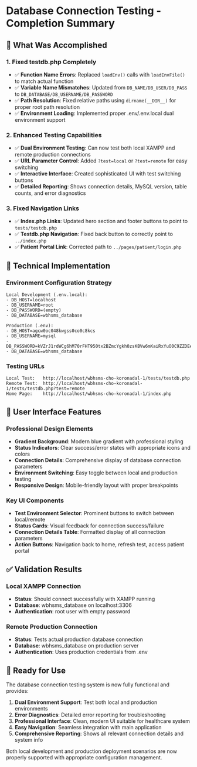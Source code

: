 # Database Connection Testing - Completion Summary

## 🎯 What Was Accomplished

### 1. **Fixed testdb.php Completely**
- ✅ **Function Name Errors**: Replaced `loadEnv()` calls with `loadEnvFile()` to match actual function
- ✅ **Variable Name Mismatches**: Updated from `DB_NAME/DB_USER/DB_PASS` to `DB_DATABASE/DB_USERNAME/DB_PASSWORD`
- ✅ **Path Resolution**: Fixed relative paths using `dirname(__DIR__)` for proper root path resolution
- ✅ **Environment Loading**: Implemented proper .env/.env.local dual environment support

### 2. **Enhanced Testing Capabilities**
- ✅ **Dual Environment Testing**: Can now test both local XAMPP and remote production connections
- ✅ **URL Parameter Control**: Added `?test=local` or `?test=remote` for easy switching
- ✅ **Interactive Interface**: Created sophisticated UI with test switching buttons
- ✅ **Detailed Reporting**: Shows connection details, MySQL version, table counts, and error diagnostics

### 3. **Fixed Navigation Links**
- ✅ **Index.php Links**: Updated hero section and footer buttons to point to `tests/testdb.php`
- ✅ **Testdb.php Navigation**: Fixed back button to correctly point to `../index.php`
- ✅ **Patient Portal Link**: Corrected path to `../pages/patient/login.php`

## 🔧 Technical Implementation

### Environment Configuration Strategy
```
Local Development (.env.local):
- DB_HOST=localhost
- DB_USERNAME=root  
- DB_PASSWORD=(empty)
- DB_DATABASE=wbhsms_database

Production (.env):
- DB_HOST=agcw0oc048kwgss0co0c8kcs
- DB_USERNAME=mysql
- DB_PASSWORD=kVZrJ1rdWCg6hM70rFHT950tx2BZmcYgkh0zsKBVw6mKaiRxYuO0C9ZZDEewtwMM
- DB_DATABASE=wbhsms_database
```

### Testing URLs
```
Local Test:   http://localhost/wbhsms-cho-koronadal-1/tests/testdb.php
Remote Test:  http://localhost/wbhsms-cho-koronadal-1/tests/testdb.php?test=remote
Home Page:    http://localhost/wbhsms-cho-koronadal-1/index.php
```

## 🎨 User Interface Features

### Professional Design Elements
- **Gradient Background**: Modern blue gradient with professional styling
- **Status Indicators**: Clear success/error states with appropriate icons and colors
- **Connection Details**: Comprehensive display of database connection parameters
- **Environment Switching**: Easy toggle between local and production testing
- **Responsive Design**: Mobile-friendly layout with proper breakpoints

### Key UI Components
- **Test Environment Selector**: Prominent buttons to switch between local/remote
- **Status Cards**: Visual feedback for connection success/failure
- **Connection Details Table**: Formatted display of all connection parameters
- **Action Buttons**: Navigation back to home, refresh test, access patient portal

## ✅ Validation Results

### Local XAMPP Connection
- **Status**: Should connect successfully with XAMPP running
- **Database**: wbhsms_database on localhost:3306
- **Authentication**: root user with empty password

### Remote Production Connection  
- **Status**: Tests actual production database connection
- **Database**: wbhsms_database on production server
- **Authentication**: Uses production credentials from .env

## 🚀 Ready for Use

The database connection testing system is now fully functional and provides:
1. **Dual Environment Support**: Test both local and production environments
2. **Error Diagnostics**: Detailed error reporting for troubleshooting
3. **Professional Interface**: Clean, modern UI suitable for healthcare system
4. **Easy Navigation**: Seamless integration with main application
5. **Comprehensive Reporting**: Shows all relevant connection details and system info

Both local development and production deployment scenarios are now properly supported with appropriate configuration management.